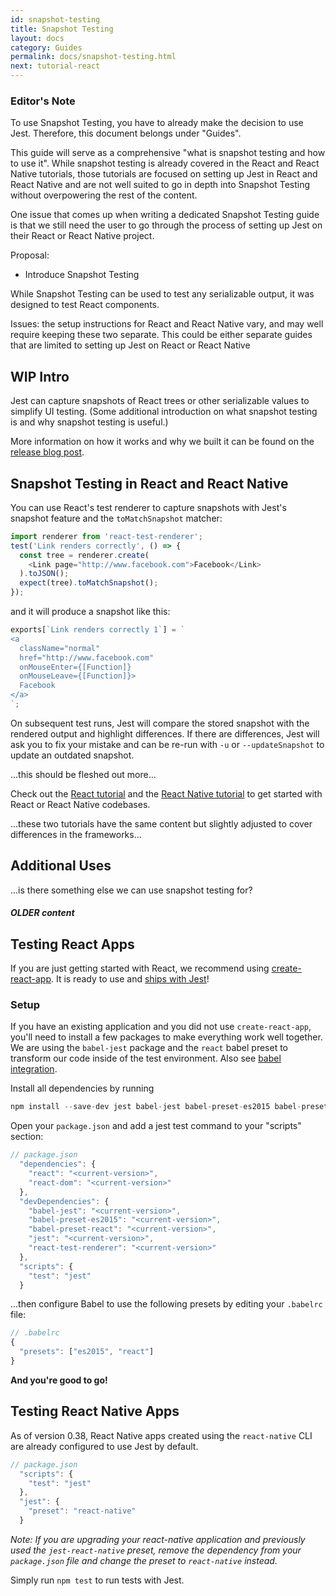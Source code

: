 ```yaml
---
id: snapshot-testing
title: Snapshot Testing
layout: docs
category: Guides
permalink: docs/snapshot-testing.html
next: tutorial-react
---
```


### Editor's Note

To use Snapshot Testing, you have to already make the decision to use Jest. Therefore, this document belongs under "Guides".

This guide will serve as a comprehensive "what is snapshot testing and how to use it". While snapshot testing is already covered in the React and React Native tutorials, those tutorials are focused on setting up Jest in React and React Native and are not well suited to go in depth into Snapshot Testing without overpowering the rest of the content.

One issue that comes up when writing a dedicated Snapshot Testing guide is that we still need the user to go through the process of setting up Jest on their React or React Native project.

Proposal:

* Introduce Snapshot Testing

While Snapshot Testing can be used to test any serializable output, it was designed to test React components.


Issues: the setup instructions for React and React Native vary, and may well require keeping these two separate. This could be either separate guides that are limited to setting up Jest on React or React Native


## WIP Intro

Jest can capture snapshots of React trees or other serializable values to simplify UI testing. (Some additional introduction on what snapshot testing is and why snapshot testing is useful.)

More information on how it works and why we built it can be found on the [release blog post](https://facebook.github.io/jest/blog/2016/07/27/jest-14.html).


## Snapshot Testing in React and React Native

You can use React's test renderer to capture snapshots with Jest's snapshot feature and the `toMatchSnapshot` matcher:

```js
import renderer from 'react-test-renderer';
test('Link renders correctly', () => {
  const tree = renderer.create(
    <Link page="http://www.facebook.com">Facebook</Link>
  ).toJSON();
  expect(tree).toMatchSnapshot();
});
```

and it will produce a snapshot like this:

```js
exports[`Link renders correctly 1`] = `
<a
  className="normal"
  href="http://www.facebook.com"
  onMouseEnter={[Function]}
  onMouseLeave={[Function]}>
  Facebook
</a>
`;
```

On subsequent test runs, Jest will compare the stored snapshot with the rendered output and highlight differences. If there are differences, Jest will ask you to fix your mistake and can be re-run with `-u` or `--updateSnapshot` to update an outdated snapshot.

...this should be fleshed out more...

Check out the [React tutorial](/jest/docs/tutorial-react.html) and the [React Native tutorial](/jest/docs/tutorial-react-native.html) to get started with React or React Native codebases.

...these two tutorials have the same content but slightly adjusted to cover differences in the frameworks...

## Additional Uses

...is there something else we can use snapshot testing for?


##### OLDER content


## Testing React Apps

If you are just getting started with React, we recommend using [create-react-app](https://github.com/facebookincubator/create-react-app). It is ready to use and [ships with Jest](https://github.com/facebookincubator/create-react-app/blob/master/packages/react-scripts/template/README.md#running-tests)!

### Setup

If you have an existing application and you did not use `create-react-app`, you'll need to install a few packages to make everything work well together. We are using the `babel-jest` package and the `react` babel preset to transform our code inside of the test environment. Also see [babel integration](/jest/docs/getting-started.html#babel-integration).

Install all dependencies by running

```javascript
npm install --save-dev jest babel-jest babel-preset-es2015 babel-preset-react react-test-renderer
```

Open your `package.json` and add a jest test command to your "scripts" section:

```javascript
// package.json
  "dependencies": {
    "react": "<current-version>",
    "react-dom": "<current-version>"
  },
  "devDependencies": {
    "babel-jest": "<current-version>",
    "babel-preset-es2015": "<current-version>",
    "babel-preset-react": "<current-version>",
    "jest": "<current-version>",
    "react-test-renderer": "<current-version>"
  },
  "scripts": {
    "test": "jest"
  }
```

...then configure Babel to use the following presets by editing your `.babelrc` file:

```javascript
// .babelrc
{
  "presets": ["es2015", "react"]
}
```

**And you're good to go!**

## Testing React Native Apps

As of version 0.38, React Native apps created using the `react-native` CLI are already configured to use Jest by default.

```javascript
// package.json
  "scripts": {
    "test": "jest"
  },
  "jest": {
    "preset": "react-native"
  }
```

*Note: If you are upgrading your react-native application and previously used the `jest-react-native` preset, remove the dependency from your `package.json` file and change the preset to `react-native` instead.*

Simply run `npm test` to run tests with Jest.
